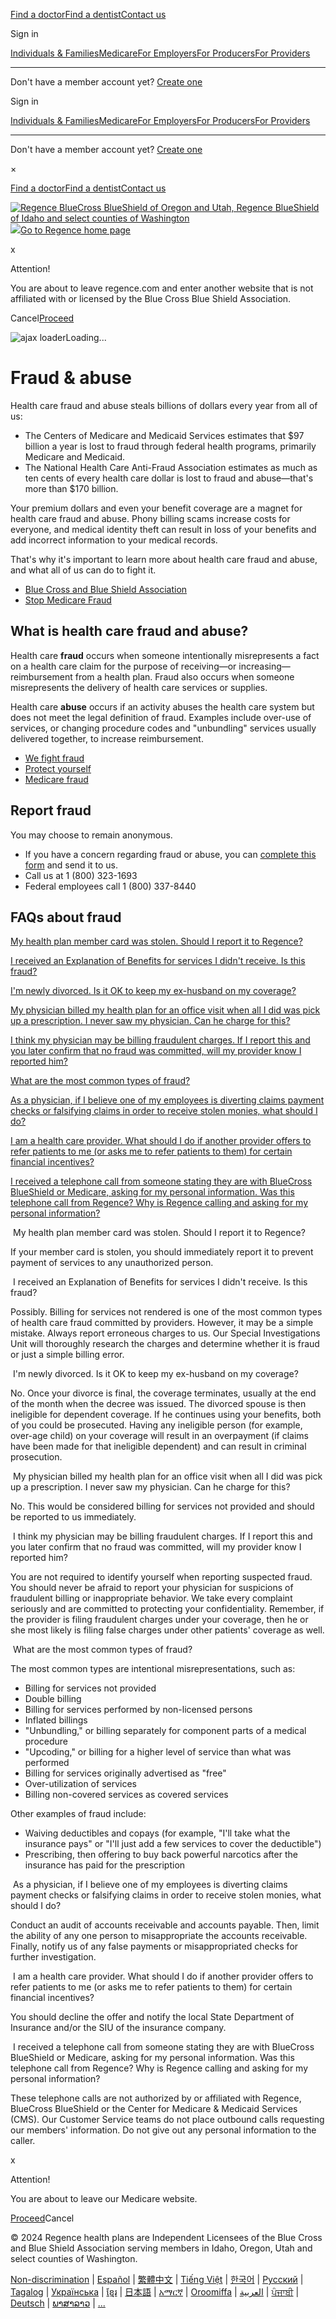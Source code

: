 [Find a doctor](https://www.regence.com/fwd/finding-doctors)[Find a dentist](http://regencedental.com/members/find-a-dentist)[Contact us](https://www.regence.com/contact-us)

Sign in

[Individuals & Families](https://www.regence.com/sign-in/?audience=individual)[Medicare](https://www.regence.com/sign-in/?audience=medicare)[For Employers](https://employercenter.regence.com/)[For Producers](https://chs1.my.site.com/producercenter/login?expid=QUAD)[For Providers](https://www.regence.com/provider/secure-portal)

* * *

Don't have a member account yet? [Create one](https://www.regence.com/member/registration)

Sign in

[Individuals & Families](https://www.regence.com/sign-in/?audience=individual)[Medicare](https://www.regence.com/sign-in/?audience=medicare)[For Employers](https://employercenter.regence.com/)[For Producers](https://chs1.my.site.com/producercenter/login?expid=QUAD)[For Providers](https://www.regence.com/provider/secure-portal)

* * *

Don't have a member account yet? [Create one](https://www.regence.com/member/registration)

×

[Find a doctor](https://www.regence.com/fwd/finding-doctors)[Find a dentist](http://regencedental.com/members/find-a-dentist)[Contact us](https://www.regence.com/contact-us)

[![Regence BlueCross BlueShield of Oregon and Utah, Regence BlueShield of Idaho and select counties of Washington](https://beonbrand.getbynder.com/m/4144056d614f2757/original/REG_ALL_QUAD_RGB_H_BLUE_BLOCK.svg)![](https://beonbrand.getbynder.com/m/253c7b6ea7fc9408/original/REG_ALL_QUAD_RGB_V_BLUE_BLOCK.svg)Go to Regence home page](https://www.regence.com/home)

x

Attention!

You are about to leave regence.com and enter another website that is not affiliated with or licensed by the Blue Cross Blue Shield Association.

Cancel[Proceed](#)

![ajax loader](../images/ajax-loader.gif)Loading...

Fraud & abuse
=============

Health care fraud and abuse steals billions of dollars every year from all of us:

* The Centers of Medicare and Medicaid Services estimates that $97 billion a year is lost to fraud through federal health programs, primarily Medicare and Medicaid.
* The National Health Care Anti-Fraud Association estimates as much as ten cents of every health care dollar is lost to fraud and abuse—that's more than $170 billion.
    

Your premium dollars and even your benefit coverage are a magnet for health care fraud and abuse. Phony billing scams increase costs for everyone, and medical identity theft can result in loss of your benefits and add incorrect information to your medical records.

That's why it's important to learn more about health care fraud and abuse, and what all of us can do to fight it.

* [Blue Cross and Blue Shield Association](https://www.bcbs.com/healthcare-fraud)
* [Stop Medicare Fraud](https://www.medicare.gov/basics/reporting-medicare-fraud-and-abuse)
    

What is health care fraud and abuse?
------------------------------------

Health care **fraud** occurs when someone intentionally misrepresents a fact on a health care claim for the purpose of receiving—or increasing—reimbursement from a health plan. Fraud also occurs when someone misrepresents the delivery of health care services or supplies.

Health care **abuse** occurs if an activity abuses the health care system but does not meet the legal definition of fraud. Examples include over-use of services, or changing procedure codes and "unbundling" services usually delivered together, to increase reimbursement.

* [We fight fraud](https://www.regence.com/member/about-us/fraud/we-fight-fraud)
* [Protect yourself](https://www.regence.com/member/about-us/fraud/protect-yourself)
* [Medicare fraud](https://www.regence.com/member/about-us/fraud/medicare-fraud)
    

Report fraud
------------

You may choose to remain anonymous.

* If you have a concern regarding fraud or abuse, you can [complete this form](https://www.regence.com/member/report-fraud-or-abuse/) and send it to us.
* Call us at 1 (800) 323-1693
* Federal employees call 1 (800) 337-8440

FAQs about fraud
----------------

[My health plan member card was stolen. Should I report it to Regence?](#my-health-plan-member-card-was-stolen--should-i-report-it-to-regence-)

[I received an Explanation of Benefits for services I didn't receive. Is this fraud?](#i-received-an-explanation-of-benefits-for-services-i-didn-t-receive--is-this-fraud-)

[I'm newly divorced. Is it OK to keep my ex-husband on my coverage?](#i-m-newly-divorced--is-it-ok-to-keep-my-ex-husband-on-my-coverage-)

[My physician billed my health plan for an office visit when all I did was pick up a prescription. I never saw my physician. Can he charge for this?](#my-physician-billed-my-health-plan-for-an-office-visit-when-all-i-did-was-pick-up-a-prescription--i-never-saw-my-physician--can-he-charge-for-this-)

[I think my physician may be billing fraudulent charges. If I report this and you later confirm that no fraud was committed, will my provider know I reported him?](#i-think-my-physician-may-be-billing-fraudulent-charges--if-i-report-this-and-you-later-confirm-that-no-fraud-was-committed--will-my-provider-know-i-reported-him-)

[What are the most common types of fraud?](#what-are-the-most-common-types-of-fraud-)

[As a physician, if I believe one of my employees is diverting claims payment checks or falsifying claims in order to receive stolen monies, what should I do?](#as-a-physician--if-i-believe-one-of-my-employees-is-diverting-claims-payment-checks-or-falsifying-claims-in-order-to-receive-stolen-monies--what-should-i-do-)

[I am a health care provider. What should I do if another provider offers to refer patients to me (or asks me to refer patients to them) for certain financial incentives?](#i-am-a-health-care-provider--what-should-i-do-if-another-provider-offers-to-refer-patients-to-me--or-asks-me-to-refer-patients-to-them--for-certain-financial-incentives-)

[I received a telephone call from someone stating they are with BlueCross BlueShield or Medicare, asking for my personal information. Was this telephone call from Regence? Why is Regence calling and asking for my personal information?](#i-received-a-telephone-call-from-someone-stating-they-are-with-bluecross-blueshield-or-medicare--asking-for-my-personal-information--was-this-telephone-call-from-regence--why-is-regence-calling-and-asking-for-my-personal-information-)

 My health plan member card was stolen. Should I report it to Regence?

If your member card is stolen, you should immediately report it to prevent payment of services to any unauthorized person.

 I received an Explanation of Benefits for services I didn't receive. Is this fraud?

Possibly. Billing for services not rendered is one of the most common types of health care fraud committed by providers. However, it may be a simple mistake. Always report erroneous charges to us. Our Special Investigations Unit will thoroughly research the charges and determine whether it is fraud or just a simple billing error.

 I'm newly divorced. Is it OK to keep my ex-husband on my coverage?

No. Once your divorce is final, the coverage terminates, usually at the end of the month when the decree was issued. The divorced spouse is then ineligible for dependent coverage. If he continues using your benefits, both of you could be prosecuted. Having any ineligible person (for example, over-age child) on your coverage will result in an overpayment (if claims have been made for that ineligible dependent) and can result in criminal prosecution.

 My physician billed my health plan for an office visit when all I did was pick up a prescription. I never saw my physician. Can he charge for this?

No. This would be considered billing for services not provided and should be reported to us immediately.

 I think my physician may be billing fraudulent charges. If I report this and you later confirm that no fraud was committed, will my provider know I reported him?

You are not required to identify yourself when reporting suspected fraud. You should never be afraid to report your physician for suspicions of fraudulent billing or inappropriate behavior. We take every complaint seriously and are committed to protecting your confidentiality. Remember, if the provider is filing fraudulent charges under your coverage, then he or she most likely is filing false charges under other patients' coverage as well.

 What are the most common types of fraud?

The most common types are intentional misrepresentations, such as:

* Billing for services not provided
* Double billing
* Billing for services performed by non-licensed persons
* Inflated billings
* "Unbundling," or billing separately for component parts of a medical procedure
* "Upcoding," or billing for a higher level of service than what was performed
* Billing for services originally advertised as "free"
* Over-utilization of services
* Billing non-covered services as covered services

Other examples of fraud include:

* Waiving deductibles and copays (for example, "I'll take what the insurance pays" or "I'll just add a few services to cover the deductible")
* Prescribing, then offering to buy back powerful narcotics after the insurance has paid for the prescription

 As a physician, if I believe one of my employees is diverting claims payment checks or falsifying claims in order to receive stolen monies, what should I do?

Conduct an audit of accounts receivable and accounts payable. Then, limit the ability of any one person to misappropriate the accounts receivable. Finally, notify us of any false payments or misappropriated checks for further investigation.

 I am a health care provider. What should I do if another provider offers to refer patients to me (or asks me to refer patients to them) for certain financial incentives?

You should decline the offer and notify the local State Department of Insurance and/or the SIU of the insurance company.

 I received a telephone call from someone stating they are with BlueCross BlueShield or Medicare, asking for my personal information. Was this telephone call from Regence? Why is Regence calling and asking for my personal information?

These telephone calls are not authorized by or affiliated with Regence, BlueCross BlueShield or the Center for Medicare & Medicaid Services (CMS). Our Customer Service teams do not place outbound calls requesting our members' information. Do not give out any personal information to the caller.

x

Attention!

You are about to leave our Medicare website.

[Proceed](#)Cancel

© 2024 Regence health plans are Independent Licensees of the Blue Cross and Blue Shield Association serving members in Idaho, Oregon, Utah and select counties of Washington.

[Non-discrimination](https://www.regence.com/member/non-discrimination) | [Español](https://www.regence.com/member/non-discrimination#spanish) | [繁體中文](https://www.regence.com/member/non-discrimination#chinese-traditional) | [Tiếng Việt](https://www.regence.com/member/non-discrimination#vietnamese) | [한국어](https://www.regence.com/member/non-discrimination#korean) | [Русский](https://www.regence.com/member/non-discrimination#russian) | [Tagalog](https://www.regence.com/member/non-discrimination#tagalog) | [Українська](https://www.regence.com/member/non-discrimination#ukrainian) | [ខ្មែរ](https://www.regence.com/member/non-discrimination#mon-khmer-cambodian) | [日本語](https://www.regence.com/member/non-discrimination#japanese) | [አማርኛ](https://www.regence.com/member/non-discrimination#amharic) | [Oroomiffa](https://www.regence.com/member/non-discrimination#cushite-oromo) | [العربية](https://www.regence.com/member/non-discrimination#arabic) | [ਪੰਜਾਬੀ](https://www.regence.com/member/non-discrimination#punjabi) | [Deutsch](https://www.regence.com/member/non-discrimination#german) | [ພາສາລາວ](https://www.regence.com/member/non-discrimination#laotion) | [...](https://www.regence.com/member/non-discrimination)